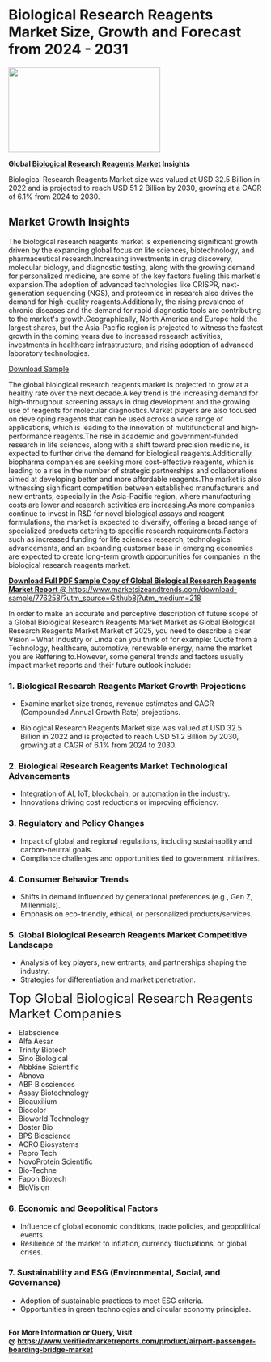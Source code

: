 <H1>Biological Research Reagents Market Size, Growth and Forecast from 2024 - 2031</H1><img class="aligncenter size-medium wp-image-584254" src="https://thirdeyenews.in/wp-content/uploads/2024/09/Global-Market-Research-300x168.jpeg" alt="" width="300" height="168" /><p><strong>Global&nbsp;<a href="https://www.marketsizeandtrends.com/download-sample/776258/?utm_source=Github8j?utm_medium=218">Biological Research Reagents Market</a> Insights</strong></p><p>Biological Research Reagents Market size was valued at USD 32.5 Billion in 2022 and is projected to reach USD 51.2 Billion by 2030, growing at a CAGR of 6.1% from 2024 to 2030.</p><p><h2>Market Growth Insights</h2> <p>The biological research reagents market is experiencing significant growth driven by the expanding global focus on life sciences, biotechnology, and pharmaceutical research.Increasing investments in drug discovery, molecular biology, and diagnostic testing, along with the growing demand for personalized medicine, are some of the key factors fueling this market's expansion.The adoption of advanced technologies like CRISPR, next-generation sequencing (NGS), and proteomics in research also drives the demand for high-quality reagents.Additionally, the rising prevalence of chronic diseases and the demand for rapid diagnostic tools are contributing to the market's growth.Geographically, North America and Europe hold the largest shares, but the Asia-Pacific region is projected to witness the fastest growth in the coming years due to increased research activities, investments in healthcare infrastructure, and rising adoption of advanced laboratory technologies.</p> <p><a href="#">Download Sample</a></p> <p>The global biological research reagents market is projected to grow at a healthy rate over the next decade.A key trend is the increasing demand for high-throughput screening assays in drug development and the growing use of reagents for molecular diagnostics.Market players are also focused on developing reagents that can be used across a wide range of applications, which is leading to the innovation of multifunctional and high-performance reagents.The rise in academic and government-funded research in life sciences, along with a shift toward precision medicine, is expected to further drive the demand for biological reagents.Additionally, biopharma companies are seeking more cost-effective reagents, which is leading to a rise in the number of strategic partnerships and collaborations aimed at developing better and more affordable reagents.The market is also witnessing significant competition between established manufacturers and new entrants, especially in the Asia-Pacific region, where manufacturing costs are lower and research activities are increasing.As more companies continue to invest in R&D for novel biological assays and reagent formulations, the market is expected to diversify, offering a broad range of specialized products catering to specific research requirements.Factors such as increased funding for life sciences research, technological advancements, and an expanding customer base in emerging economies are expected to create long-term growth opportunities for companies in the biological research reagents market.</p> <p><a href="#"></p><p><span class=""><strong>Download Full PDF Sample Copy of Global Biological Research Reagents Market Report</strong> @ <a href="https://www.marketsizeandtrends.com/download-sample/776258/?utm_source=Github8j?utm_medium=218" target="_blank">https://www.marketsizeandtrends.com/download-sample/776258/?utm_source=Github8j?utm_medium=218</a></span></p><p>In order to make an accurate and perceptive description of future scope of a Global&nbsp;Biological Research Reagents Market Market as Global&nbsp;Biological Research Reagents Market Market of 2025, you need to describe a clear Vision &ndash; What Industry or Linda can you think of for example: Quote from a Technology, healthcare, automotive, renewable energy, name the market you are Reffering to.However, some general trends and factors usually impact market reports and their future outlook include:</p><h3>1.&nbsp;<strong>Biological Research Reagents Market Growth Projections</strong></h3><ul><li>Examine market size trends, revenue estimates and CAGR (Compounded Annual Growth Rate) projections.</li><li><p>Biological Research Reagents Market size was valued at USD 32.5 Billion in 2022 and is projected to reach USD 51.2 Billion by 2030, growing at a CAGR of 6.1% from 2024 to 2030.</p></li></ul><h3>2.&nbsp;<strong>Biological Research Reagents Market Technological Advancements</strong></h3><ul><li>Integration of AI, IoT, blockchain, or automation in the industry.</li><li>Innovations driving cost reductions or improving efficiency.</li></ul><h3>3.&nbsp;<strong>Regulatory and Policy Changes</strong></h3><ul><li>Impact of global and regional regulations, including sustainability and carbon-neutral goals.</li><li>Compliance challenges and opportunities tied to government initiatives.</li></ul><h3>4.&nbsp;<strong>Consumer Behavior Trends</strong></h3><ul><li>Shifts in demand influenced by generational preferences (e.g., Gen Z, Millennials).</li><li>Emphasis on eco-friendly, ethical, or personalized products/services.</li></ul><h3>5.&nbsp;<strong>Global Biological Research Reagents Market Competitive Landscape</strong></h3><ul><li>Analysis of key players, new entrants, and partnerships shaping the industry.</li><li>Strategies for differentiation and market penetration.</li></ul><p data-pm-slice="1 1 []"><span style="color: inherit; font-family: inherit; font-size: 25px;">Top Global Biological Research Reagents Market Companies</span></p><div class="" data-test-id=""><p><li>Elabscience</li><li> Alfa Aesar</li><li> Trinity Biotech</li><li> Sino Biological</li><li> Abbkine Scientific</li><li> Abnova</li><li> ABP Biosciences</li><li> Assay Biotechnology</li><li> Bioauxilium</li><li> Biocolor</li><li> Bioworld Technology</li><li> Boster Bio</li><li> BPS Bioscience</li><li> ACRO Biosystems</li><li> Pepro Tech</li><li> NovoProtein Scientific</li><li> Bio-Techne</li><li> Fapon Biotech</li><li> BioVision</li></p></div><h3>6.&nbsp;<strong>Economic and Geopolitical Factors</strong></h3><ul><li>Influence of global economic conditions, trade policies, and geopolitical events.</li><li>Resilience of the market to inflation, currency fluctuations, or global crises.</li></ul><h3>7.&nbsp;<strong>Sustainability and ESG (Environmental, Social, and Governance)</strong></h3><ul><li>Adoption of sustainable practices to meet ESG criteria.</li><li>Opportunities in green technologies and circular economy principles.</li></ul><h2><strong style="font-size: 14px;">For More Information or Query, Visit @&nbsp;</strong><a style="background-color: #ffffff; font-size: 14px;" href="https://www.marketsizeandtrends.com/report/biological-research-reagents-market/" target="_blank">https://www.verifiedmarketreports.com/product/airport-passenger-boarding-bridge-market</a></h2>